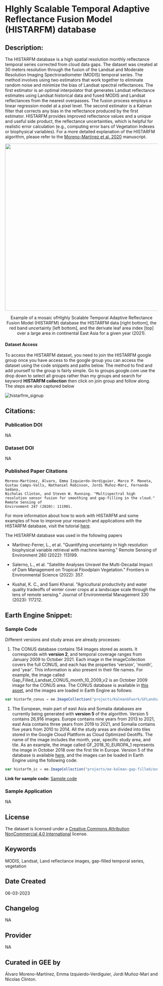 
# HIghly Scalable Temporal Adaptive Reflectance Fusion Model (HISTARFM) database

## Description:

The HISTARFM database is a high spatial resolution monthly reflectance temporal series corrected from cloud data gaps. The dataset was created at 30 meters resolution through the fusion of the Landsat and Moderate Resolution Imaging Spectroradiometer (MODIS) temporal series. The method involves using two estimators that work together to eliminate random noise and minimize the bias of Landsat spectral reflectances. The first estimator is an optimal interpolator that generates Landsat reflectance estimates using Landsat historical data and fused MODIS and Landsat reflectances from the nearest overpasses. The fusion process employs a linear regression model at a pixel level. The second estimator is a Kalman filter that corrects any bias in the reflectance produced by the first estimator. HISTARFM provides improved reflectance values and a unique and useful side product, the reflectance uncertainties, which is helpful for realistic error calculation (e.g., computing error bars of Vegetation Indexes or biophysical variables). For a more detailed explanation of the HISTARFM algorithm, please refer to the [Moreno-Martinez et al. 2020](https://www.sciencedirect.com/science/article/pii/S0034425720302716) manuscript.

<p align="center">
  <img width="600" height="550" src="https://user-images.githubusercontent.com/9036360/222484092-6b38bb57-ffc4-4d6d-a3ee-a002abaa9d8d.gif">
</p>
<p align="center">
Example of a mosaic ofHIghly Scalable Temporal Adaptive Reflectance Fusion Model (HISTARFM) database
 the HISTARFM data [right bottom], the red band uncertainty [left bottom], and the derivate leaf area index [top] over a large area in continental East Asia for a given year (2021).
</p>

#### Dataset Access
To access the HISTARFM dataset, you need to join the HISTARFM google group once you have access to the google group you can access the dataset using the code snippets and paths below. The method to find and add yourself to the group is fairly simple. Go to groups.google.com use the drop down to select all groups rather than my groups and search for keyword **HISTARFM collection** then click on join group and follow along. The steps are also captured below

![histarfrm_signup](https://user-images.githubusercontent.com/6677629/223832893-a00d1cfc-646f-4cab-a9c4-eca05b0cd3e7.gif)

## Citations:

### Publication DOI

NA

### Dataset DOI

NA

### Published Paper Citations

```
Moreno-Martínez, Álvaro, Emma Izquierdo-Verdiguier, Marco P. Maneta, Gustau Camps-Valls, Nathaniel Robinson, Jordi Muñoz-Marí, Fernando Sedano,
Nicholas Clinton, and Steven W. Running. "Multispectral high resolution sensor fusion for smoothing and gap-filling in the cloud." Remote Sensing of
Environment 247 (2020): 111901.
```

For more information about how to work with HISTARFM and some examples of how to improve your research and applications with the HISTARFM database, visit the tutorial [here](https://developers.google.com/earth-engine/tutorials/community/histarfm-cloud-and-gap-free-landsat).

The HISTARFM database was used in the following papers

- Martínez-Ferrer, L., et al. "Quantifying uncertainty in high resolution biophysical variable retrieval with machine learning." Remote Sensing of Environment 280 (2022): 113199.

- Salerno, L., et al. "Satellite Analyses Unravel the Multi-Decadal Impact of Dam Management on Tropical Floodplain Vegetation." Frontiers in Environmental Science (2022): 357.

- Kushal, K. C., and Sami Khanal. "Agricultural productivity and water quality tradeoffs of winter cover crops at a landscape scale through the lens of remote sensing." Journal of Environmental Management 330 (2023): 117212.


## Earth Engine Snippet:

### Sample Code

Different versions and study areas are already processes:

1. The CONUS database contains 154 images stored as assets. It corresponds with **version 2**, and temporal coverage ranges from January 2009 to October 2021. Each image in the ImageCollection covers the full CONUS, and each has the properties 'version', 'month', and 'year'. This information is also present in their file names. For example, the image called Gap_Filled_Landsat_CONUS_month_10_2009_v2 is an October 2009 image for the CONUS area. The CONUS database is available in [this asset](https://code.earthengine.google.com/?asset=projects/KalmanGFwork/GFLandsat_V1), and the images are loaded in Earth Engine as follows:

```js
var histarfm_conus = ee.ImageCollection("projects/KalmanGFwork/GFLandsat_V1")
```

1. The European, main part of east Asia and Somalia databases are currently being generated with **version 5** of the algorithm. Version 5 contains 26,916 images. Europe contains nine years from 2013 to 2021, east Asia contains three years from 2019 to 2021, and Somalia contains five years from 2010 to 2014. All the study areas are divided into tiles stored in the Google Cloud Plattform as Cloud Optimized Geotiffs. The name of the image includes the month, year, specific study area, and tile. As an example, the image called GF_2018_10_EUROPA_1 represents the image in October 2018 over the first tile in Europe. Version 5 of the database is available [here](https://code.earthengine.google.com/?asset=projects/ee-kalman-gap-filled/assets/histarfm_v5), and the images can be loaded in Earth Engine using the following code:

```js
var histarfm_ic = ee.ImageCollection("projects/ee-kalman-gap-filled/assets/histarfm_v5")
```

**Link for sample code:** [Sample code](https://code.earthengine.google.com/?scriptPath=users/sat-io/awesome-gee-catalog-examples:analysis-ready-data/HISTARFM-V5-EXAMPLE)

### Sample Application

NA

## License

The dataset is licensed under a [Creative Commons Attribution NonCommercial 4.0 International](https://creativecommons.org/licenses/by-nc/4.0/) license.

## Keywords

MODIS, Landsat, Land reflectance images, gap-filled temporal series, vegetation

## Date Created

06-03-2023

## Changelog

NA

## Provider

NA

## Curated in GEE by
 Álvaro Moreno-Martínez, Emma Izquierdo-Verdiguier, Jordi Muñoz-Marí and Nicolas Clinton.